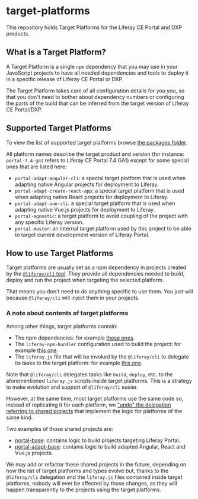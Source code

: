 # target-platforms

This repository holds Target Platforms for the Liferay CE Portal and DXP
products.

## What is a Target Platform?

A Target Platform is a single `npm` dependency that you may use in your
JavaScript projects to have all needed dependencies and tools to deploy it in a
specific release of Liferay CE Portal or DXP.

The Target Platform takes care of all configuration details for you you, so
that you don't need to bother about dependency numbers or configuring the parts
of the build that can be inferred from the target version of Liferay CE
Portal/DXP.

## Supported Target Platforms

To view the list of supported target platforms browse
[the packages folder](./packages).

All platform names describe the target product and version (for instance:
`portal-7.4-ga1` refers to Liferay CE Portal 7.4 GA1) except for some special
ones that are listed here:

-   `portal-adapt-angular-cli`: a special target platform that is used when
    adapting native Angular projects for deployment to Liferay.
-   `portal-adapt-create-react-app`: a special target platform that is used when
    adapting native React projects for deployment to Liferay.
-   `portal-adapt-vue-cli`: a special target platform that is used when adapting
    native Vue.js projects for deployment to Liferay.
-   `portal-agnostic`: a target platform to avoid coupling of the project with any
    specific Liferay version.
-   `portal-master`: an internal target platform used by this project to be able
    to target current development version of Liferay Portal.

## How to use Target Platforms

Target platforms are usually set as a npm dependency in projects created by the
[`@liferay/cli` tool](https://github.com/izaera/liferay-frontend-projects/blob/doc-toolkit-3/projects/js-toolkit/packages/liferay-cli).
They provide all dependencies needed to build, deploy and run the project when
targeting the selected platform.

That means you don't need to do anything specific to use them. You just will
because `@liferay/cli` will inject them in your projects.

### A note about contents of target platforms

Among other things, target platforms contain:

-   The npm dependencies: for example
    [these ones](https://github.com/izaera/liferay-frontend-projects/blob/doc-toolkit-3/target-platforms/packages/portal-7.4-ga1/package.json#L5-L131).
-   The `liferay-npm-bundler` configuration used to build the project: for example
    [this one](https://github.com/izaera/liferay-frontend-projects/blob/doc-toolkit-3/target-platforms/packages/portal-7.4-ga1/config.json).
-   The `liferay.js` file that will be invoked by the `@liferay/cli` to delegate
    its tasks to the target platform: for example
    [this one](https://github.com/izaera/liferay-frontend-projects/blob/doc-toolkit-3/target-platforms/packages/portal-7.4-ga1/liferay.js).

Note that `@liferay/cli` delegates tasks like `build`, `deploy`, etc. to the
aforementioned `liferay.js` scripts inside target platforms. This is a strategy
to make evolution and support of `@liferay/cli` easier.

However, at the same time, most target platforms use the same code so, instead
of replicating it for each platform, we
["undo" the delegation referring to shared projects](https://github.com/izaera/liferay-frontend-projects/blob/doc-toolkit-3/target-platforms/packages/portal-7.4-ga1/liferay.js#L8)
that implement the logic for platforms of the same kind.

Two examples of those shared projects are:

-   [portal-base](https://github.com/izaera/liferay-frontend-projects/tree/doc-toolkit-3/projects/js-toolkit/packages/portal-base):
    contains logic to build projects targeting Liferay Portal.
-   [portal-adapt-base](https://github.com/izaera/liferay-frontend-projects/tree/doc-toolkit-3/projects/js-toolkit/packages/portal-adapt-base):
    contains logic to build adapted Angular, React and Vue.js projects.

We may add or refactor these shared projects in the future, depending on how
the list of target platforms and types evolve but, thanks to the `@liferay/cli`
delegation and the `liferay.js` files contained inside target platforms, nobody
will ever be affected by those changes, as they will happen transparently to
the projects using the target platforms.

